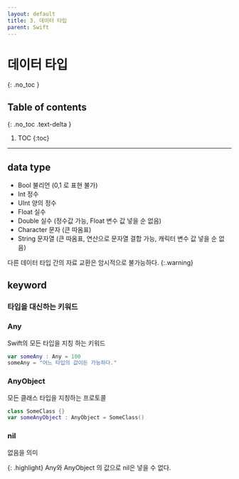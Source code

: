 ```yaml
---
layout: default
title: 3. 데이터 타입 
parent: Swift
---
```



# 데이터 타입 
{: .no_toc }

## Table of contents
{: .no_toc .text-delta }

1. TOC
{:toc}

---



## data type

- Bool 
불리언 (0,1 로 표현 불가)
- Int 
정수 
- UInt 
양의 정수 
- Float 
실수 
- Double 
실수 (정수값 가능, Float 변수 값 넣을 순 없음)
- Character 
문자 (큰 따옴표)
- String
문자열 (큰 따옴표, 연산으로 문자열 결합 가능, 캐릭터 변수 값 넣을 순 없음)

다른 데이터 타입 간의 자료 교환은 암시적으로 불가능하다. 
{:.warning}


## keyword

### 타입을 대신하는 키워드 

### Any
Swift의 모든 타입을 지칭 하는 키워드

```swift
var someAny : Any = 100
someAny = "어느 타입의 값이든 가능하다."
```

### AnyObject
모든 클래스 타입을 지칭하는 프로토콜

```swift
class SomeClass {}
var someAnyObject : AnyObject = SomeClass()
```


### nil
없음을 의미

{: .highlight}
Any와 AnyObject 의 값으로 nil은 넣을 수 없다.



